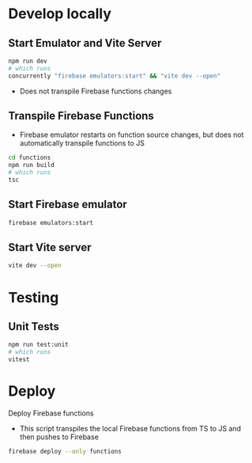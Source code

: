 # Develop locally

## Start Emulator and Vite Server 

```bash
npm run dev
# which runs
concurrently "firebase emulators:start" && "vite dev --open"
```

- Does not transpile Firebase functions changes

## Transpile Firebase Functions

- Firebase emulator restarts on function source changes, but does not automatically transpile functions to JS

```bash
cd functions
npm run build
# which runs
tsc
```

## Start Firebase emulator

```bash
firebase emulators:start
```

## Start Vite server

```bash
vite dev --open
```

# Testing

## Unit Tests

```bash
npm run test:unit
# which runs
vitest
```

# Deploy

Deploy Firebase functions

- This script transpiles the local Firebase functions from TS to JS and then pushes to Firebase

```bash
firebase deploy --only functions
```
